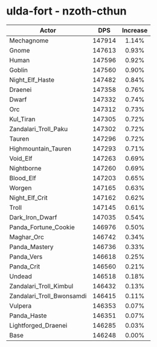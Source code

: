 # ulda-fort - nzoth-cthun
| Actor | DPS | Increase |
|---|:---:|:---:|
|Mechagnome|147914|1.14%|
|Gnome|147613|0.93%|
|Human|147596|0.92%|
|Goblin|147560|0.90%|
|Night_Elf_Haste|147482|0.84%|
|Draenei|147358|0.76%|
|Dwarf|147332|0.74%|
|Orc|147312|0.73%|
|Kul_Tiran|147305|0.72%|
|Zandalari_Troll_Paku|147302|0.72%|
|Tauren|147296|0.72%|
|Highmountain_Tauren|147293|0.71%|
|Void_Elf|147263|0.69%|
|Nightborne|147260|0.69%|
|Blood_Elf|147203|0.65%|
|Worgen|147165|0.63%|
|Night_Elf_Crit|147162|0.62%|
|Troll|147145|0.61%|
|Dark_Iron_Dwarf|147035|0.54%|
|Panda_Fortune_Cookie|146976|0.50%|
|Maghar_Orc|146742|0.34%|
|Panda_Mastery|146736|0.33%|
|Panda_Vers|146618|0.25%|
|Panda_Crit|146560|0.21%|
|Undead|146518|0.18%|
|Zandalari_Troll_Kimbul|146432|0.13%|
|Zandalari_Troll_Bwonsamdi|146415|0.11%|
|Vulpera|146353|0.07%|
|Panda_Haste|146351|0.07%|
|Lightforged_Draenei|146285|0.03%|
|Base|146248|0.00%|
